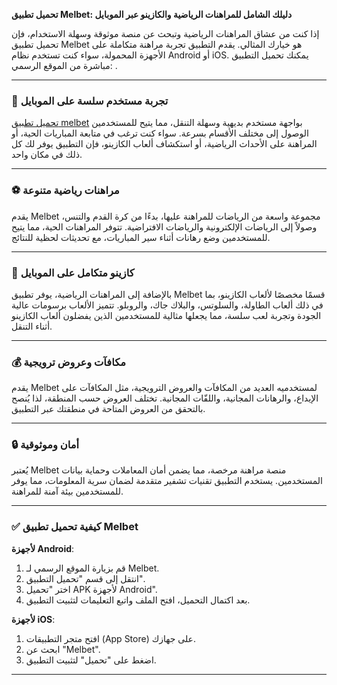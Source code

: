 **تحميل تطبيق Melbet: دليلك الشامل للمراهنات الرياضية والكازينو عبر الموبايل**

إذا كنت من عشاق المراهنات الرياضية وتبحث عن منصة موثوقة وسهلة الاستخدام، فإن تحميل تطبيق Melbet هو خيارك المثالي. يقدم التطبيق تجربة مراهنة متكاملة على الأجهزة المحمولة، سواء كنت تستخدم نظام Android أو iOS. يمكنك تحميل التطبيق مباشرة من الموقع الرسمي: .

---

### 📱 تجربة مستخدم سلسة على الموبايل

[تحميل تطبيق melbet](https://melbet.bet/ar/) بواجهة مستخدم بديهية وسهلة التنقل، مما يتيح للمستخدمين الوصول إلى مختلف الأقسام بسرعة. سواء كنت ترغب في متابعة المباريات الحية، أو المراهنة على الأحداث الرياضية، أو استكشاف ألعاب الكازينو، فإن التطبيق يوفر لك كل ذلك في مكان واحد.

---

### ⚽ مراهنات رياضية متنوعة

يقدم Melbet مجموعة واسعة من الرياضات للمراهنة عليها، بدءًا من كرة القدم والتنس، وصولاً إلى الرياضات الإلكترونية والرياضات الافتراضية. تتوفر المراهنات الحية، مما يتيح للمستخدمين وضع رهانات أثناء سير المباريات، مع تحديثات لحظية للنتائج.

---

### 🎰 كازينو متكامل على الموبايل

بالإضافة إلى المراهنات الرياضية، يوفر تطبيق Melbet قسمًا مخصصًا لألعاب الكازينو، بما في ذلك ألعاب الطاولة، والسلوتس، والبلاك جاك، والروبلو. تتميز الألعاب برسومات عالية الجودة وتجربة لعب سلسة، مما يجعلها مثالية للمستخدمين الذين يفضلون ألعاب الكازينو أثناء التنقل.

---

### 💰 مكافآت وعروض ترويجية

يقدم Melbet لمستخدميه العديد من المكافآت والعروض الترويجية، مثل المكافآت على الإيداع، والرهانات المجانية، واللفّات المجانية. تختلف العروض حسب المنطقة، لذا يُنصح بالتحقق من العروض المتاحة في منطقتك عبر التطبيق.

---

### 🔒 أمان وموثوقية

يُعتبر Melbet منصة مراهنة مرخصة، مما يضمن أمان المعاملات وحماية بيانات المستخدمين. يستخدم التطبيق تقنيات تشفير متقدمة لضمان سرية المعلومات، مما يوفر للمستخدمين بيئة آمنة للمراهنة.

---

### ✅ كيفية تحميل تطبيق Melbet

**لأجهزة Android**:

1. قم بزيارة الموقع الرسمي لـ Melbet.
2. انتقل إلى قسم "تحميل التطبيق".
3. اختر "تحميل APK لأجهزة Android".
4. بعد اكتمال التحميل، افتح الملف واتبع التعليمات لتثبيت التطبيق.

**لأجهزة iOS**:

1. افتح متجر التطبيقات (App Store) على جهازك.
2. ابحث عن "Melbet".
3. اضغط على "تحميل" لتثبيت التطبيق.

---



[1]: https://melbet.bet/ar/melbet-login-and-registration/?utm_source=chatgpt.com "Melbet تسجيل الدخول- كيفية تسجيل MEL BET وتسجيل الدخول إلى الحساب"
[2]: https://arabiccasinos.com/casino/%D9%85%D8%B1%D8%A7%D8%AC%D8%B9%D8%A9-%D9%83%D8%A7%D8%B2%D9%8A%D9%86%D9%88-melbet/?utm_source=chatgpt.com "مراجعة كازينو MelBet"
